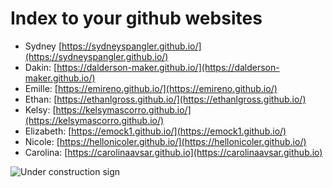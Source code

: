 # Index to your github websites

- Sydney [https://sydneyspangler.github.io/](https://sydneyspangler.github.io/)
- Dakin: [https://dalderson-maker.github.io/](https://dalderson-maker.github.io/)
- Emille: [https://emireno.github.io/](https://emireno.github.io/)
- Ethan: [https://ethanlgross.github.io/](https://ethanlgross.github.io/)
- Kelsy: [https://kelsymascorro.github.io/](https://kelsymascorro.github.io/)
- Elizabeth: [https://emock1.github.io/](https://emock1.github.io/)
- Nicole: [https://hellonicoler.github.io/](https://hellonicoler.github.io/)
- Carolina: [https://carolinaavsar.github.io](https://carolinaavsar.github.io)

![Under construction sign](https://cdn.pixabay.com/photo/2017/06/16/07/26/under-construction-2408061_960_720.png)
